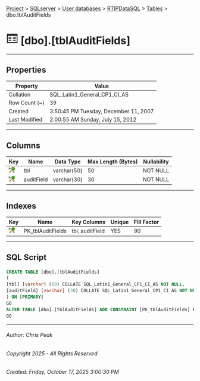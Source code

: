 #### 

[Project](../../../../index.md) > [SQLserver](../../../index.md) > [User databases](../../index.md) > [RTIPDataSQL](../index.md) > [Tables](Tables.md) > dbo.tblAuditFields

# ![Tables](../../../../Images/Table32.png) [dbo].[tblAuditFields]

---

## <a name="#properties"></a>Properties

| Property | Value |
|---|---|
| Collation | SQL_Latin1_General_CP1_CI_AS |
| Row Count (~) | 39 |
| Created | 3:50:45 PM Tuesday, December 11, 2007 |
| Last Modified | 2:00:55 AM Sunday, July 15, 2012 |


---

## <a name="#columns"></a>Columns

| Key | Name | Data Type | Max Length (Bytes) | Nullability |
|---|---|---|---|---|
| [![Cluster Primary Key PK_tblAuditFields: tbl\auditField](../../../../Images/pkcluster.png)](#indexes) | tbl | varchar(50) | 50 | NOT NULL |
| [![Cluster Primary Key PK_tblAuditFields: tbl\auditField](../../../../Images/pkcluster.png)](#indexes) | auditField | varchar(30) | 30 | NOT NULL |


---

## <a name="#indexes"></a>Indexes

| Key | Name | Key Columns | Unique | Fill Factor |
|---|---|---|---|---|
| [![Cluster Primary Key PK_tblAuditFields: tbl\auditField](../../../../Images/pkcluster.png)](#indexes) | PK_tblAuditFields | tbl, auditField | YES | 90 |


---

## <a name="#sqlscript"></a>SQL Script

```sql
CREATE TABLE [dbo].[tblAuditFields]
(
[tbl] [varchar] (50) COLLATE SQL_Latin1_General_CP1_CI_AS NOT NULL,
[auditField] [varchar] (30) COLLATE SQL_Latin1_General_CP1_CI_AS NOT NULL
) ON [PRIMARY]
GO
ALTER TABLE [dbo].[tblAuditFields] ADD CONSTRAINT [PK_tblAuditFields] PRIMARY KEY CLUSTERED ([tbl], [auditField]) ON [PRIMARY]
GO

```


---

###### Author:  Chris Peak

###### Copyright 2025 - All Rights Reserved

###### Created: Friday, October 17, 2025 3:00:30 PM

